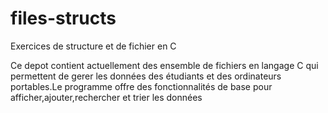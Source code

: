 # files-structs
Exercices de structure et de fichier en C

Ce depot contient actuellement des ensemble de fichiers en langage C qui permettent de gerer les données des étudiants et des ordinateurs portables.Le programme offre des fonctionnalités de base pour afficher,ajouter,rechercher et trier les données
